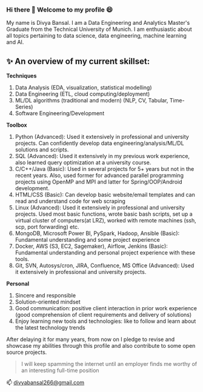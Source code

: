 ### Hi there 👋 Welcome to my profile :smile:

My name is Divya Bansal. I am a Data Engineering and Analytics Master's Graduate from the Technical University of Munich.
I am enthusiastic about all topics pertaining to data science, data engineering, machine learning and AI. 

✨ An overview of my current skillset:
---
**Techniques**
1. Data Analysis (EDA, visualization, statistical modelling)
2. Data Engineering (ETL, cloud computing/deployment)
3. ML/DL algorithms (traditional and modern) (NLP, CV, Tabular, Time-Series) 
4. Software Engineering/Development

**Toolbox**
1. Python (Advanced): Used it extensively in professional and university projects. Can confidently develop data engineering/analysis/ML/DL solutions and scripts.
2. SQL (Advanced): Used it extensively in my previous work experience, also learned query optimization at a university course.
3. C/C++/Java (Basic): Used in several projects for 5+ years but not in the recent years. Also, used former for advanced parallel programming projects using OpenMP and MPI and latter for Spring/OOP/Android development.
4. HTML/CSS (Basic): Can develop basic website/email templates and can read and understand code for web scraping 
5. Linux (Advanced):  Used it extensively in professional and university projects. Used most basic functions, wrote basic bash scripts, set up a virtual cluster of computers(at LRZ), worked with remote machines (ssh, scp, port forwarding) etc.
6. MongoDB, Microsoft Power BI, PySpark, Hadoop, Ansible (Basic): Fundamental understanding and some project experience 
7. Docker, AWS (S3, EC2, Sagemaker), Airflow, Jenkins (Basic): Fundamental understanding and personal project experience with these tools.
8. Git, SVN, Autosys/cron, JIRA, Confluence, MS Office (Advanced): Used it extensively in professional and university projects.

**Personal**
1. Sincere and responsible
2. Solution-oriented mindset
3. Good communication: positive client interaction in prior work experience (good comprehension of client requirements and delivery of solutions)
4. Enjoy learning new tools and technologies: like to follow and learn about the latest technology trends
 
After delaying it for many years, from now on I pledge to revise and showcase my abilities through this profile and also contribute to some open source projects.  
> I will keep spamming the internet until an employer finds me worthy of an interesting full-time position

📫 divyabansal266@gmail.com

<!--
**DivyaBansal/DivyaBansal** is a ✨ _special_ ✨ repository because its `README.md` (this file) appears on your GitHub profile.

Here are some ideas to get you started:

- 🔭 I’m currently working on ...
- 🌱 I’m currently learning ...
- 👯 I’m looking to collaborate on ...
- 🤔 I’m looking for help with ...
- 💬 Ask me about ...
- 📫 How to reach me: ...
- 😄 Pronouns: ...
- ⚡ Fun fact: ...
-->
